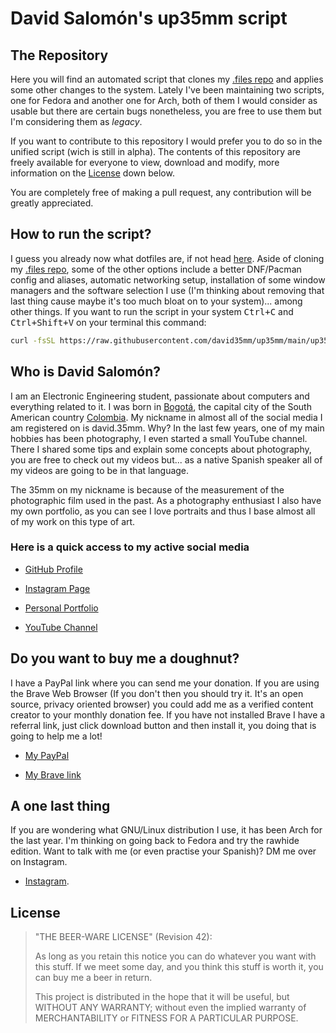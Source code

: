 # David Salomón's up35mm script

## The Repository

Here you will find an automated script that clones my [.files repo](https://github.com/david35mm/.files) and applies some other changes to the system. Lately I've been maintaining two scripts, one for Fedora and another one for Arch, both of them I would consider as usable but there are certain bugs nonetheless, you are free to use them but I'm considering them as _legacy_.

If you want to contribute to this repository I would prefer you to do so in the unified script (wich is still in alpha). The contents of this repository are freely available for everyone to view, download and modify, more information on the [License](#license) down below.

You are completely free of making a pull request, any contribution will be greatly appreciated.

## How to run the script?

I guess you already now what dotfiles are, if not head [here](https://github.com/david35mm/.files#the-repository). Aside of cloning my [.files repo](https://github.com/david35mm/.files), some of the other options include a better DNF/Pacman config and aliases, automatic networking setup, installation of some window managers and the software selection I use (I'm thinking about removing that last thing cause maybe it's too much bloat on to your system)... among other things. If you want to run the script in your system <kbd>Ctrl+C</kbd> and <kbd>Ctrl+Shift+V</kbd> on your terminal this command:

```sh
curl -fsSL https://raw.githubusercontent.com/david35mm/up35mm/main/up35mm.sh | sh
```

## Who is David Salomón?

I am an Electronic Engineering student, passionate about computers and everything related to it. I was born in [Bogotá](https://en.wikipedia.org/wiki/Bogot%C3%A1), the capital city of the South American country [Colombia](https://en.wikipedia.org/wiki/Colombia). My nickname in almost all of the social media I am registered on is david.35mm. Why? In the last few years, one of my main hobbies has been photography, I even started a small YouTube channel. There I shared some tips and explain some concepts about photography, you are free to check out my videos but... as a native Spanish speaker all of my videos are going to be in that language.

The 35mm on my nickname is because of the measurement of the photographic film used in the past. As a photography enthusiast I also have my own portfolio, as you can see I love portraits and thus I base almost all of my work on this type of art.

### Here is a quick access to my active social media

- [GitHub Profile](https://github.com/david35mm)

- [Instagram Page](https://www.instagram.com/david.35mm)

- [Personal Portfolio](https://spark.adobe.com/page/yADDtrHvBow4p/)

- [YouTube Channel](https://www.youtube.com/channel/UC-8MDD0AHj0-ZUPolunq6MQ)

## Do you want to buy me a doughnut?

I have a PayPal link where you can send me your donation. If you are using the Brave Web Browser (If you don't then you should try it. It's an open source, privacy oriented browser) you could add me as a verified content creator to your monthly donation fee. If you have not installed Brave I have a referral link, just click download button and then install it, you doing that is going to help me a lot!

- [My PayPal](https://paypal.me/david35mm)

- [My Brave link](https://brave.com/gek146)

## A one last thing

If you are wondering what GNU/Linux distribution I use, it has been Arch for the last year. I'm thinking on going back to Fedora and try the rawhide edition. Want to talk with me (or even practise your Spanish)? DM me over on Instagram.

- [Instagram](https://www.instagram.com/david.35mm).

## License

> "THE BEER-WARE LICENSE" (Revision 42):
>
> As long as you retain this notice you can do whatever you want with this stuff. If we meet some day, and you think this stuff is worth it, you can buy me a beer in return.
>
> This project is distributed in the hope that it will be useful, but WITHOUT ANY WARRANTY; without even the implied warranty of MERCHANTABILITY or FITNESS FOR A PARTICULAR PURPOSE.
